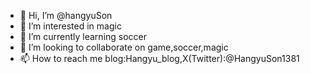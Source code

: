 - 👋 Hi, I’m @hangyuSon
- 👀 I’m interested in magic
- 🌱 I’m currently learning soccer
- 💞️ I’m looking to collaborate on game,soccer,magic
- 📫 How to reach me blog:Hangyu_blog,X(Twitter):@HangyuSon1381



<!---
hangyuSon/hangyuSon is a ✨ special ✨ repository because its `README.md` (this file) appears on your GitHub profile.
You can click the Preview link to take a look at your changes.
--->
